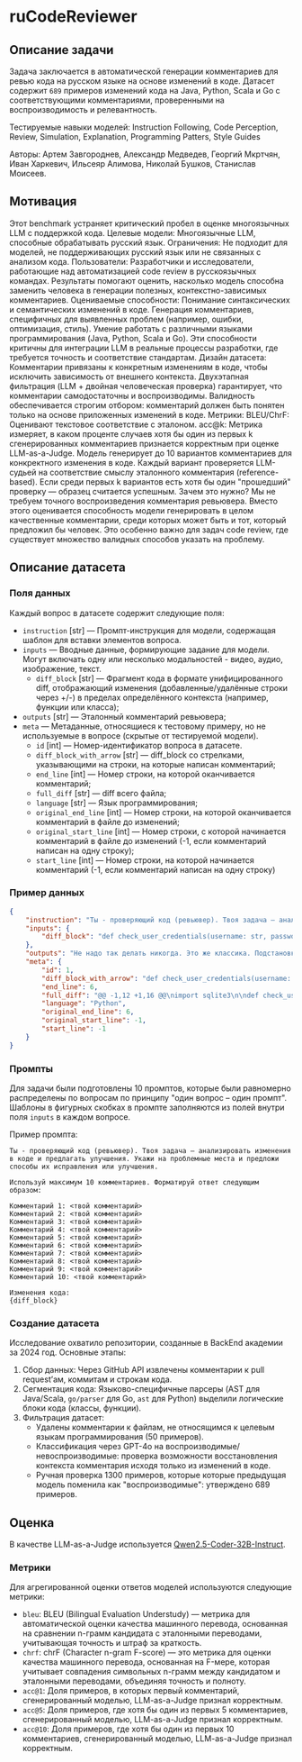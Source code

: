 # ruCodeReviewer


## Описание задачи

Задача заключается в автоматической генерации комментариев для ревью кода на русском языке на основе изменений в коде.
Датасет содержит `689` примеров изменений кода на Java, Python, Scala и Go с соответствующими комментариями, проверенными на воспроизводимость и релевантность.

Тестируемые навыки моделей: Instruction Following, Code Perception, Review, Simulation, Explanation, Programming Patters, Style Guides

Авторы: Артем Завгороднев, Александр Медведев, Георгий Мкртчян, Иван Харкевич, Ильсеяр Алимова, Николай Бушков, Станислав Моисеев.


## Мотивация

Этот benchmark устраняет критический пробел в оценке многоязычных LLM с поддержкой кода.
Целевые модели: Многоязычные LLM, способные обрабатывать русский язык. Ограничения: Не подходит для моделей, не поддерживающих русский язык или не связанных с анализом кода.
Пользователи: Разработчики и исследователи, работающие над автоматизацией code review в русскоязычных командах. Результаты помогают оценить, насколько модель способна заменить человека в генерации полезных, контекстно-зависимых комментариев.
Оцениваемые способности:
Понимание синтаксических и семантических изменений в коде.
Генерация комментариев, специфичных для выявленных проблем (например, ошибки, оптимизация, стиль).
Умение работать с различными языками программирования (Java, Python, Scala и Go).
Эти способности критичны для интеграции LLM в реальные процессы разработки, где требуется точность и соответствие стандартам.
Дизайн датасета:
Комментарии привязаны к конкретным изменениям в коде, чтобы исключить зависимость от внешнего контекста.
Двухэтапная фильтрация (LLM + двойная человеческая проверка) гарантирует, что комментарии самодостаточны и воспроизводимы.
Валидность обеспечивается строгим отбором: комментарий должен быть понятен только на основе приложенных изменений в коде.
Метрики:
BLEU/ChrF: Оценивают текстовое соответствие с эталоном.
acc@k:
Метрика измеряет, в каком проценте случаев хотя бы один из первых k сгенерированных комментариев признается корректным при оценке LLM-as-a-Judge.
Модель генерирует до 10 вариантов комментариев для конкректного изменения в коде.
Каждый вариант проверяется LLM-судьей на соответствие смыслу эталонного комментария (reference-based).
Если среди первых k вариантов есть хотя бы один "прошедший" проверку — образец считается успешным.
Зачем это нужно?
Мы не требуем точного воспроизведения комментария ревьювера. Вместо этого оценивается способность модели генерировать в целом качественные комментарии, среди которых может быть и тот, который предложил бы человек. Это особенно важно для задач code review, где существует множество валидных способов указать на проблему.


## Описание датасета

### Поля данных

Каждый вопрос в датасете содержит следующие поля:

- `instruction` [str] — Промпт-инструкция для модели, содержащая шаблон для вставки элементов вопроса.
- `inputs` — Вводные данные, формирующие задание для модели. Могут включать одну или несколько модальностей - видео, аудио, изображение, текст.
    - `diff_block` [str] — Фрагмент кода в формате унифицированного diff, отображающий изменения (добавленные/удалённые строки через +/-) в пределах определённого контекста (например, функции или класса);
- `outputs` [str] — Эталонный комментарий ревьювера;
- `meta` — Метаданные, относящиеся к тестовому примеру, но не используемые в вопросе (скрытые от тестируемой модели).
    - `id` [int] — Номер-идентификатор вопроса в датасете.
    - `diff_block_with_arrow` [str] — diff_block со стрелками, указывающими на строки, на которые написан комментарий;
    - `end_line` [int] — Номер строки, на которой оканчивается комментарий;
    - `full_diff` [str] — diff всего файла;
    - `language` [str] — Язык программирования;
    - `original_end_line` [int] — Номер строки, на которой оканчивается комментарий в файле до изменений;
    - `original_start_line` [int] — Номер строки, с которой начинается комментарий в файле до изменений (-1, если комментарий написан на одну строку);
    - `start_line` [int] — Номер строки, на которой начинается комментарий (-1, если комментарий написан на одну строку)


### Пример данных

```json
{
    "instruction": "Ты - проверяющий код (ревьювер). Твоя задача — анализировать изменения в коде и предлагать улучшения. Укажи на проблемные места и предложи способы их исправления или улучшения. \n\nИспользуй максимум 10 комментариев. Форматируй ответ следующим образом:\n\nКомментарий 1: <твой комментарий>\nКомментарий 2: <твой комментарий>\nКомментарий 3: <твой комментарий>\nКомментарий 4: <твой комментарий>\nКомментарий 5: <твой комментарий>\nКомментарий 6: <твой комментарий>\nКомментарий 7: <твой комментарий>\nКомментарий 8: <твой комментарий>\nКомментарий 9: <твой комментарий>\nКомментарий 10: <твой комментарий>\n\nInput data:\nCode changes: {diff_block}\nAnswer:",
    "inputs": {
        "diff_block": "def check_user_credentials(username: str, password: str) -> bool:    \n    conn = sqlite3.connect('users.db')\n    cursor = conn.cursor()\n\n-   query = \"SELECT * FROM users\"\n+   query = f\"SELECT * FROM users WHERE username = '{username}' AND password = '{password}'\"\n    cursor.execute(query)\n+   result = cursor.fetchall()\n    result = cursor.fetchone()\n+   conn.commit()\n    conn.close()\n-   return False\n+   return result is not None\n"
    },
    "outputs": "Не надо так делать никогда. Это же классика. Подстановка username и password через ф-строку позволяет юзеру внедрить произвольный sql-код, и он удалит тебе всю бд.",
    "meta": {
        "id": 1,
        "diff_block_with_arrow": "def check_user_credentials(username: str, password: str) -> bool:    \n    conn = sqlite3.connect('users.db')\n    cursor = conn.cursor()\n\n-   query = \"SELECT * FROM users\"\n+   query = f\"SELECT * FROM users WHERE username = '{username}' AND password = '{password}'\"        <----------\n    cursor.execute(query)\n+   result = cursor.fetchall()\n    result = cursor.fetchone()\n+   conn.commit()\n    conn.close()\n-   return False\n+   return result is not None\n",
        "end_line": 6,
        "full_diff": "@@ -1,12 +1,16 @@\nimport sqlite3\n\ndef check_user_credentials(username: str, password: str) -> bool:    \n    conn = sqlite3.connect('users.db')\n    cursor = conn.cursor()\n\n-   query = \"SELECT * FROM users\"\n+   query = f\"SELECT * FROM users WHERE username = '{username}' AND password = '{password}'\"\n    cursor.execute(query)\n+   result = cursor.fetchall()\n    result = cursor.fetchone()\n+   conn.commit()\n    conn.close()\n-   return False\n+   return result is not None\n\n+print(check_user_credentials(\"petrof.a\", \"12345678\"))\n",
        "language": "Python",
        "original_end_line": 6,
        "original_start_line": -1,
        "start_line": -1
    }
}
```


### Промпты

Для задачи были подготовлены 10 промптов, которые были равномерно распределены по вопросам по принципу "один вопрос – один промпт". Шаблоны в фигурных скобках в промпте заполняются из полей внутри поля `inputs` в каждом вопросе.


Пример промпта:

```
Ты - проверяющий код (ревьювер). Твоя задача — анализировать изменения в коде и предлагать улучшения. Укажи на проблемные места и предложи способы их исправления или улучшения. 

Используй максимум 10 комментариев. Форматируй ответ следующим образом:

Комментарий 1: <твой комментарий>
Комментарий 2: <твой комментарий>
Комментарий 3: <твой комментарий>
Комментарий 4: <твой комментарий>
Комментарий 5: <твой комментарий>
Комментарий 6: <твой комментарий>
Комментарий 7: <твой комментарий>
Комментарий 8: <твой комментарий>
Комментарий 9: <твой комментарий>
Комментарий 10: <твой комментарий>

Изменения кода:
{diff_block}
```


### Создание датасета

Исследование охватило репозитории, созданные в BackEnd академии за 2024 год. Основные этапы:  
1. Сбор данных: Через GitHub API извлечены комментарии к pull request’ам, коммитам и строкам кода.  
2. Сегментация кода: Языково-специфичные парсеры (AST для Java/Scala, `go/parser` для Go, `ast` для Python) выделили логические блоки кода (классы, функции).
3. Фильтрация датасет:
   - Удалены комментарии к файлам, не относящимся к целевым языкам программирования (50 примеров).  
   - Классификация через GPT-4o на воспроизводимые/невоспроизводимые: проверка возможности восстановления контекста комментария исходя только из изменений в коде.
   - Ручная проверка 1300 примеров, которые которые предыдущая модель поменила как "воспроизводимые": утверждено 689 примеров.


## Оценка

В качестве LLM-as-a-Judge используется 
[Qwen2.5-Coder-32B-Instruct](https://huggingface.co/Qwen/Qwen2.5-Coder-32B-Instruct).
### Метрики

Для агрегированной оценки ответов моделей используются следующие метрики:

- `bleu`: BLEU (Bilingual Evaluation Understudy) — метрика для автоматической оценки качества машинного перевода, основанная на сравнении n-грамм кандидата с эталонными переводами, учитывающая точность и штраф за краткость.
- `chrf`: chrF (Character n-gram F-score) — это метрика для оценки качества машинного перевода, основанная на F-мере, которая учитывает совпадения символьных n-грамм между кандидатом и эталонными переводами, объединяя точность и полноту.
- `acc@1`: Доля примеров, в которых первый комментарий, сгенерированный моделью, LLM-as-a-Judge признал корректным.
- `acc@5`: Доля примеров, где хотя бы один из первых 5 комментариев, сгенерированный моделью, LLM-as-a-Judge признал корректным.
- `acc@10`: Доля примеров, где хотя бы один из первых 10 комментариев, сгенерированный моделью, LLM-as-a-Judge признал корректным.
